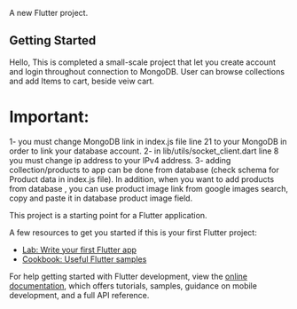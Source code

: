 A new Flutter project.

## Getting Started
Hello, This is completed a small-scale project that let you create account and login throughout connection to MongoDB. User can browse collections and add Items to cart, beside veiw cart. 

# Important:
1- you must change MongoDB link in index.js file line 21 to your MongoDB in order to link your database account.
2- in lib/utils/socket_client.dart line 8 you must change ip address to your IPv4 address.
3- adding collection/products to app can be done from database (check schema for Product data in index.js file). In addition, when you want to add products from database , you can use product image link from google images search, copy and paste it in database product image field.



This project is a starting point for a Flutter application.

A few resources to get you started if this is your first Flutter project:

- [Lab: Write your first Flutter app](https://docs.flutter.dev/get-started/codelab)
- [Cookbook: Useful Flutter samples](https://docs.flutter.dev/cookbook)

For help getting started with Flutter development, view the
[online documentation](https://docs.flutter.dev/), which offers tutorials,
samples, guidance on mobile development, and a full API reference.
